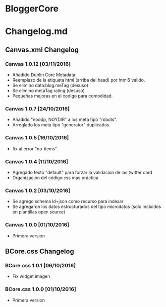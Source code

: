 # BloggerCore

# Changelog.md

## Canvas.xml Changelog

### Canvas 1.0.12 [03/11/2016]

* Añadido Dublin Core Metadata
* Reemplazo de la etiqueta html (arriba del head) por html5 valido.
* Se elimino data:blog.meTag (desuso)
* Se elimino metaTag rating (desuso)
* Pequeñas mejoras en el codigo para comodidad.

### Canvas 1.0.7 [24/10/2016]

* Añadido "noodp, NOYDIR" a los meta tipo "robots".
* Arreglado los meta tipo "generator" duplicados.

### Canvas 1.0.5 [16/10/2016]

* fix al error "no-items".

### Canvas 1.0.4 [11/10/2016]

* Agregado texto "default" para forzar la validacion de las twitter card
* Organización del código css mas práctica.

### Canvas 1.0.2 [03/10/2016]

* Se agrego schema ld+json como recurso para indexar
* Se agregaron los datos estructurados del tipo microdatos (solo incluidos en plantillas open source)

### Canvas 1.0.0 [01/10/2016]

* Primera version


## BCore.css Changelog

### BCore.css 1.0.1 [06/10/2016]

* Fix widget imagen

### BCore.css 1.0.0 [01/10/2016]

* Primera version